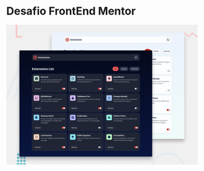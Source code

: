 # Desafio FrontEnd Mentor

![Design preview for the Browser extensions manager UI coding challenge](./preview.jpg)
